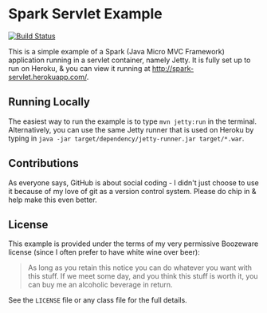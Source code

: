 # Spark Servlet Example

[![Build Status](https://travis-ci.org/simonrice/SparkServletExample.png)](https://travis-ci.org/simonrice/SparkServletExample)

This is a simple example of a Spark (Java Micro MVC Framework) application running in a servlet container, namely Jetty.  It is fully set up to run on Heroku, & you can view it running at http://spark-servlet.herokuapp.com/.

## Running Locally

The easiest way to run the example is to type `mvn jetty:run` in the terminal.  Alternatively, you can use the same Jetty runner that is used on Heroku by typing in `java -jar target/dependency/jetty-runner.jar target/*.war`.

## Contributions

As everyone says, GitHub is about social coding - I didn't just choose to use it because of my love of git as a version control system.  Please do chip in & help make this even better.

## License

This example is provided under the terms of my very permissive Boozeware license (since I often prefer to have white wine over beer):

> As long as you retain this notice you can do whatever you want with this stuff. If we meet some day, and you think this stuff is worth it, you can buy me an alcoholic beverage in return.

See the `LICENSE` file or any class file for the full details.
